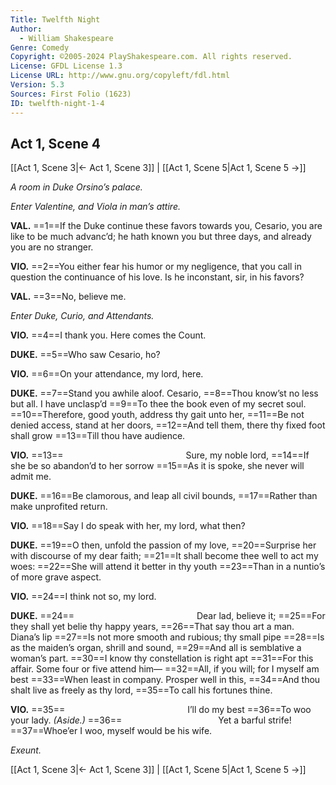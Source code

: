 ```yaml
---
Title: Twelfth Night
Author: 
  - William Shakespeare
Genre: Comedy
Copyright: ©2005-2024 PlayShakespeare.com. All rights reserved.
License: GFDL License 1.3
License URL: http://www.gnu.org/copyleft/fdl.html
Version: 5.3
Sources: First Folio (1623)
ID: twelfth-night-1-4
---
```


## Act 1, Scene 4
[[Act 1, Scene 3|← Act 1, Scene 3]] | [[Act 1, Scene 5|Act 1, Scene 5 →]]

*A room in Duke Orsino’s palace.*

*Enter Valentine, and Viola in man’s attire.*

**VAL.**
==1==If the Duke continue these favors towards you, Cesario, you are like to be much advanc’d; he hath known you but three days, and already you are no stranger.

**VIO.**
==2==You either fear his humor or my negligence, that you call in question the continuance of his love. Is he inconstant, sir, in his favors?

**VAL.**
==3==No, believe me.

*Enter Duke, Curio, and Attendants.*

**VIO.**
==4==I thank you. Here comes the Count.

**DUKE.**
==5==Who saw Cesario, ho?

**VIO.**
==6==On your attendance, my lord, here.

**DUKE.**
==7==Stand you awhile aloof. Cesario,
==8==Thou know’st no less but all. I have unclasp’d
==9==To thee the book even of my secret soul.
==10==Therefore, good youth, address thy gait unto her,
==11==Be not denied access, stand at her doors,
==12==And tell them, there thy fixed foot shall grow
==13==Till thou have audience.

**VIO.**
==13==              Sure, my noble lord,
==14==If she be so abandon’d to her sorrow
==15==As it is spoke, she never will admit me.

**DUKE.**
==16==Be clamorous, and leap all civil bounds,
==17==Rather than make unprofited return.

**VIO.**
==18==Say I do speak with her, my lord, what then?

**DUKE.**
==19==O then, unfold the passion of my love,
==20==Surprise her with discourse of my dear faith;
==21==It shall become thee well to act my woes:
==22==She will attend it better in thy youth
==23==Than in a nuntio’s of more grave aspect.

**VIO.**
==24==I think not so, my lord.

**DUKE.**
==24==              Dear lad, believe it;
==25==For they shall yet belie thy happy years,
==26==That say thou art a man. Diana’s lip
==27==Is not more smooth and rubious; thy small pipe
==28==Is as the maiden’s organ, shrill and sound,
==29==And all is semblative a woman’s part.
==30==I know thy constellation is right apt
==31==For this affair. Some four or five attend him⁠—
==32==All, if you will; for I myself am best
==33==When least in company. Prosper well in this,
==34==And thou shalt live as freely as thy lord,
==35==To call his fortunes thine.

**VIO.**
==35==              I’ll do my best
==36==To woo your lady.
*(Aside.)*
==36==           Yet a barful strife!
==37==Whoe’er I woo, myself would be his wife.

*Exeunt.*

[[Act 1, Scene 3|← Act 1, Scene 3]] | [[Act 1, Scene 5|Act 1, Scene 5 →]]